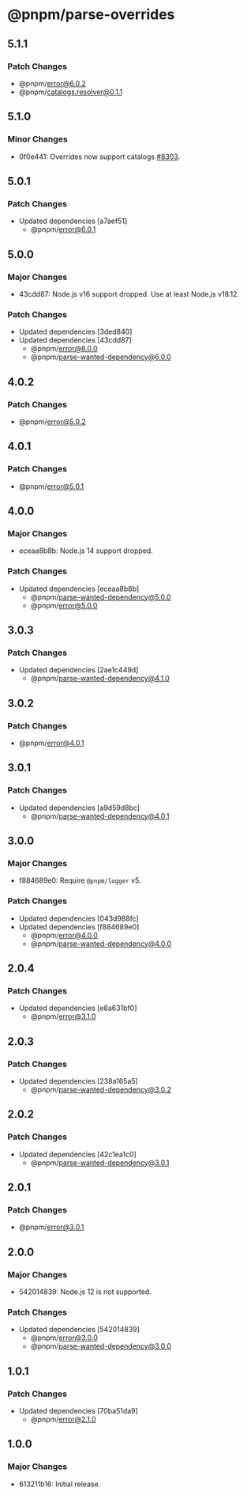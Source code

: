 # @pnpm/parse-overrides

## 5.1.1

### Patch Changes

- @pnpm/error@6.0.2
- @pnpm/catalogs.resolver@0.1.1

## 5.1.0

### Minor Changes

- 0f0e441: Overrides now support catalogs [#8303](https://github.com/pnpm/pnpm/issues/8303).

## 5.0.1

### Patch Changes

- Updated dependencies [a7aef51]
  - @pnpm/error@6.0.1

## 5.0.0

### Major Changes

- 43cdd87: Node.js v16 support dropped. Use at least Node.js v18.12.

### Patch Changes

- Updated dependencies [3ded840]
- Updated dependencies [43cdd87]
  - @pnpm/error@6.0.0
  - @pnpm/parse-wanted-dependency@6.0.0

## 4.0.2

### Patch Changes

- @pnpm/error@5.0.2

## 4.0.1

### Patch Changes

- @pnpm/error@5.0.1

## 4.0.0

### Major Changes

- eceaa8b8b: Node.js 14 support dropped.

### Patch Changes

- Updated dependencies [eceaa8b8b]
  - @pnpm/parse-wanted-dependency@5.0.0
  - @pnpm/error@5.0.0

## 3.0.3

### Patch Changes

- Updated dependencies [2ae1c449d]
  - @pnpm/parse-wanted-dependency@4.1.0

## 3.0.2

### Patch Changes

- @pnpm/error@4.0.1

## 3.0.1

### Patch Changes

- Updated dependencies [a9d59d8bc]
  - @pnpm/parse-wanted-dependency@4.0.1

## 3.0.0

### Major Changes

- f884689e0: Require `@pnpm/logger` v5.

### Patch Changes

- Updated dependencies [043d988fc]
- Updated dependencies [f884689e0]
  - @pnpm/error@4.0.0
  - @pnpm/parse-wanted-dependency@4.0.0

## 2.0.4

### Patch Changes

- Updated dependencies [e8a631bf0]
  - @pnpm/error@3.1.0

## 2.0.3

### Patch Changes

- Updated dependencies [238a165a5]
  - @pnpm/parse-wanted-dependency@3.0.2

## 2.0.2

### Patch Changes

- Updated dependencies [42c1ea1c0]
  - @pnpm/parse-wanted-dependency@3.0.1

## 2.0.1

### Patch Changes

- @pnpm/error@3.0.1

## 2.0.0

### Major Changes

- 542014839: Node.js 12 is not supported.

### Patch Changes

- Updated dependencies [542014839]
  - @pnpm/error@3.0.0
  - @pnpm/parse-wanted-dependency@3.0.0

## 1.0.1

### Patch Changes

- Updated dependencies [70ba51da9]
  - @pnpm/error@2.1.0

## 1.0.0

### Major Changes

- 613211b16: Initial release.
